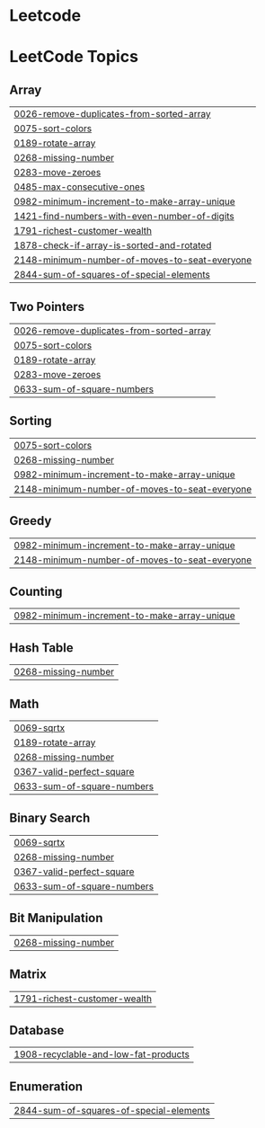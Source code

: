 # Leetcode
<!---LeetCode Topics Start-->
# LeetCode Topics
## Array
|  |
| ------- |
| [0026-remove-duplicates-from-sorted-array](https://github.com/Lisa2801/Leetcode/tree/master/0026-remove-duplicates-from-sorted-array) |
| [0075-sort-colors](https://github.com/Lisa2801/Leetcode/tree/master/0075-sort-colors) |
| [0189-rotate-array](https://github.com/Lisa2801/Leetcode/tree/master/0189-rotate-array) |
| [0268-missing-number](https://github.com/Lisa2801/Leetcode/tree/master/0268-missing-number) |
| [0283-move-zeroes](https://github.com/Lisa2801/Leetcode/tree/master/0283-move-zeroes) |
| [0485-max-consecutive-ones](https://github.com/Lisa2801/Leetcode/tree/master/0485-max-consecutive-ones) |
| [0982-minimum-increment-to-make-array-unique](https://github.com/Lisa2801/Leetcode/tree/master/0982-minimum-increment-to-make-array-unique) |
| [1421-find-numbers-with-even-number-of-digits](https://github.com/Lisa2801/Leetcode/tree/master/1421-find-numbers-with-even-number-of-digits) |
| [1791-richest-customer-wealth](https://github.com/Lisa2801/Leetcode/tree/master/1791-richest-customer-wealth) |
| [1878-check-if-array-is-sorted-and-rotated](https://github.com/Lisa2801/Leetcode/tree/master/1878-check-if-array-is-sorted-and-rotated) |
| [2148-minimum-number-of-moves-to-seat-everyone](https://github.com/Lisa2801/Leetcode/tree/master/2148-minimum-number-of-moves-to-seat-everyone) |
| [2844-sum-of-squares-of-special-elements](https://github.com/Lisa2801/Leetcode/tree/master/2844-sum-of-squares-of-special-elements) |
## Two Pointers
|  |
| ------- |
| [0026-remove-duplicates-from-sorted-array](https://github.com/Lisa2801/Leetcode/tree/master/0026-remove-duplicates-from-sorted-array) |
| [0075-sort-colors](https://github.com/Lisa2801/Leetcode/tree/master/0075-sort-colors) |
| [0189-rotate-array](https://github.com/Lisa2801/Leetcode/tree/master/0189-rotate-array) |
| [0283-move-zeroes](https://github.com/Lisa2801/Leetcode/tree/master/0283-move-zeroes) |
| [0633-sum-of-square-numbers](https://github.com/Lisa2801/Leetcode/tree/master/0633-sum-of-square-numbers) |
## Sorting
|  |
| ------- |
| [0075-sort-colors](https://github.com/Lisa2801/Leetcode/tree/master/0075-sort-colors) |
| [0268-missing-number](https://github.com/Lisa2801/Leetcode/tree/master/0268-missing-number) |
| [0982-minimum-increment-to-make-array-unique](https://github.com/Lisa2801/Leetcode/tree/master/0982-minimum-increment-to-make-array-unique) |
| [2148-minimum-number-of-moves-to-seat-everyone](https://github.com/Lisa2801/Leetcode/tree/master/2148-minimum-number-of-moves-to-seat-everyone) |
## Greedy
|  |
| ------- |
| [0982-minimum-increment-to-make-array-unique](https://github.com/Lisa2801/Leetcode/tree/master/0982-minimum-increment-to-make-array-unique) |
| [2148-minimum-number-of-moves-to-seat-everyone](https://github.com/Lisa2801/Leetcode/tree/master/2148-minimum-number-of-moves-to-seat-everyone) |
## Counting
|  |
| ------- |
| [0982-minimum-increment-to-make-array-unique](https://github.com/Lisa2801/Leetcode/tree/master/0982-minimum-increment-to-make-array-unique) |
## Hash Table
|  |
| ------- |
| [0268-missing-number](https://github.com/Lisa2801/Leetcode/tree/master/0268-missing-number) |
## Math
|  |
| ------- |
| [0069-sqrtx](https://github.com/Lisa2801/Leetcode/tree/master/0069-sqrtx) |
| [0189-rotate-array](https://github.com/Lisa2801/Leetcode/tree/master/0189-rotate-array) |
| [0268-missing-number](https://github.com/Lisa2801/Leetcode/tree/master/0268-missing-number) |
| [0367-valid-perfect-square](https://github.com/Lisa2801/Leetcode/tree/master/0367-valid-perfect-square) |
| [0633-sum-of-square-numbers](https://github.com/Lisa2801/Leetcode/tree/master/0633-sum-of-square-numbers) |
## Binary Search
|  |
| ------- |
| [0069-sqrtx](https://github.com/Lisa2801/Leetcode/tree/master/0069-sqrtx) |
| [0268-missing-number](https://github.com/Lisa2801/Leetcode/tree/master/0268-missing-number) |
| [0367-valid-perfect-square](https://github.com/Lisa2801/Leetcode/tree/master/0367-valid-perfect-square) |
| [0633-sum-of-square-numbers](https://github.com/Lisa2801/Leetcode/tree/master/0633-sum-of-square-numbers) |
## Bit Manipulation
|  |
| ------- |
| [0268-missing-number](https://github.com/Lisa2801/Leetcode/tree/master/0268-missing-number) |
## Matrix
|  |
| ------- |
| [1791-richest-customer-wealth](https://github.com/Lisa2801/Leetcode/tree/master/1791-richest-customer-wealth) |
## Database
|  |
| ------- |
| [1908-recyclable-and-low-fat-products](https://github.com/Lisa2801/Leetcode/tree/master/1908-recyclable-and-low-fat-products) |
## Enumeration
|  |
| ------- |
| [2844-sum-of-squares-of-special-elements](https://github.com/Lisa2801/Leetcode/tree/master/2844-sum-of-squares-of-special-elements) |
<!---LeetCode Topics End-->